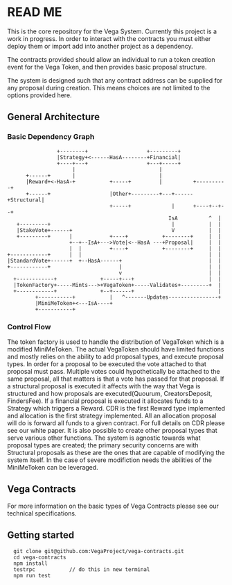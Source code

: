 # READ ME

This is the core repository for the Vega System. Currently this project is a work in progress.
In order to interact with the contracts you must either deploy them or import add into another project as a dependency.

The contracts provided should allow an individual to run a token creation event for the Vega Token, and then provides basic proposal structure.

The system is designed such that any contract address can be supplied for any proposal during creation. This means choices are not limited to the options provided here.


## General Architecture

### Basic Dependency Graph
```
                +--------+                   +---------+
                |Strategy+<------HasA--------+Financial|
                +----+---+                   +---+-----+
                     |                           |
      +------+       |                           |
      |Reward+<-HasA-+           +-----+         |          +----------+
      +------+                   |Other+---------+---+------+Structural|
                                 +-----+             |      +----+--+--+
                                                    IsA          ^  |
   +---------+                                       |           |  |
   |StakeVote+------+                                V           |  |
   +---------+      |            +----+           +--------+     |  |
                    +--+--IsA+--->Vote|<--HasA ---+Proposal|     |  |
                    |  |         +----+           +--------+     |  |
+------------+      |  |                                         |  |
|StandardVote+------+  +--HasA------+                            |  |
+------------+                      |                            |  |
                                    v                            |  |
  +------------+              +-----+---+                        |  |
  |TokenFactory+-----Mints--->+VegaToken+-----Validates+---------+  |
  +------------+              +--+------+                           |
         +-----------+           |   ^-------Updates----------------+
         |MiniMeToken+<---IsA----+
         +-----------+

```

### Control Flow
The token factory is used to handle the distribution of VegaToken which is a modified MiniMeToken. The actual VegaToken should have limited functions and mostly relies on the ability to add proposal types, and execute proposal types. In order for a proposal to be executed the vote attached to that proposal must pass. Multiple votes could hypothetically be attached to the same proposal, all that matters is that a vote has passed for that proposal. If a structural proposal is executed it affects with the way that Vega is structured and how proposals are executed(Quourum, CreatorsDeposit, FindersFee). If a financial proposal is executed it allocates funds to a Strategy which triggers a Reward. CDR is the first Reward type implemented and allocation is the first strategy implemented. All an allocation proposal will do is forward all funds to a given contract. For full details on CDR please see our white paper. It is also possible to create other proposal types that serve various other functions. The system is agnostic towards what proposal types are created; the primary security concerns are with Structural proposals as these are the ones that are capable of modifying the system itself. In the case of severe modifiction needs the abilities of the MiniMeToken can be leveraged.


## Vega Contracts
For more information on the basic types of Vega Contracts please see our technical specifications.

## Getting started
      git clone git@github.com:VegaProject/vega-contracts.git	
      cd vega-contracts				
      npm install			
      testrpc			// do this in new terminal
      npm run test	

